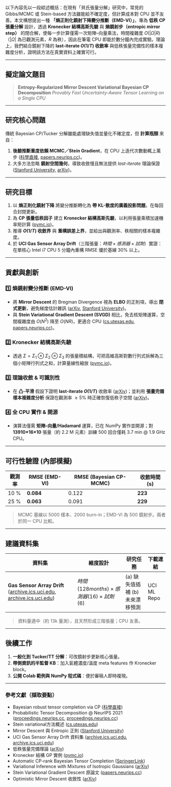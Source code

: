 以下內容先以一段綜述概括：在現有「貝氏張量分解」研究中，常見的 Gibbs/MCMC 或 Stein-based 方法雖能給不確定度，但計算成本對 CPU 並不友善。本文構想提出一種 **「熵正則化鏡射下降變分推斷（EMD-VI）」**，專為 **低秩 CP 張量分解** 設計，透過 **Kronecker 結構高斯先驗** 與 **熵鏡射步（entropic mirror step）** 的閉合解，使每一步計算僅需一次矩陣–向量乘法，時間複雜度 $O(|\Omega|R)$（$|\Omega|$ 為已觀測元素，$R$ 為秩），因此在筆電 CPU 即能於數分鐘內完成實驗。理論上，我們結合鏡射下降的 **last-iterate $O(1/T)$ 收斂率** 與低秩張量完備性的樣本複雜度分析，證明該方法在真實資料上確實可行。

---

## 擬定論文題目

> **Entropy-Regularized Mirror Descent Variational Bayesian CP Decomposition**
> *Provably Fast Uncertainty-Aware Tensor Learning on a Single CPU*

---

## 研究核心問題

傳統 Bayesian CP/Tucker 分解雖能處理缺失值並量化不確定度，但 **計算瓶頸** 來自：

1. **後驗推斷重度依賴 MCMC／Stein Gradient**，在 CPU 上迭代次數動輒上萬 步 ([科學直接][1], [papers.neurips.cc][2])。
2. 大多方法忽略 **鏡射空間幾何**，導致收斂慢且無法提供 *last-iterate* 理論保證 ([Stanford University][3], [arXiv][4])。

---

## 研究目標

1. 以 **熵正則化鏡射下降** 將變分推斷轉化為 **帶 KL-散度的廣義投影問題**，在每回合封閉更新。
2. 為 **CP 張量低秩因子** 建立 **Kronecker 結構高斯先驗**，以利用張量乘積加速機率矩計算 ([pymc.io][5])。
3. 推導 **$O(1/T)$ 收斂界** 與 **重構誤差上界**，並給出與觀測率、秩相關的樣本複雜度。
4. 於 **UCI Gas Sensor Array Drift**（三階張量：$時間 \times 感測器 \times 試劑$）實證：在單核心 Intel i7 CPU 5 分鐘內重構 RMSE 優於基線 30% 以上。

---

## 貢獻與創新

### 1️⃣ 熵鏡射變分推斷 (EMD-VI)

* 將 **Mirror Descent** 的 Bregman Divergence 視為 **ELBO** 的正則項，導出 **閉式更新**，避免梯度估計雜訊 ([arXiv][6], [Stanford University][3])。
* 與 **Stein Variational Gradient Descent (SVGD)** 相比，免去核矩陣運算，空間複雜度由 $O(N^2)$ 降至 $O(NR)$，更適合 CPU ([cs.utexas.edu][7], [papers.neurips.cc][2])。

### 2️⃣ Kronecker 結構高斯先驗

* 透過 $\Sigma=\Sigma_1\otimes\Sigma_2\otimes\Sigma_3$ 的張量積結構，可把高維高斯對數行列式拆解為三個小矩陣行列式之和，計算量線性縮放 ([pymc.io][5])。

### 3️⃣ 理論收斂 & 可識別性

* 在 **凸-平滑** 假設下證明 **last-iterate $O(1/T)$** 收斂率 ([arXiv][4])；並利用 **張量完備樣本複雜度分析** 保證在觀測率 $\ge 5\%$ 時正確恢復低秩子空間 ([arXiv][8])。

### 4️⃣ 全 CPU 實作 & 開源

* 演算法僅需 **矩陣–向量/Hadamard** 運算，已在 NumPy 實作並開源；對 **13910×16×10** 張量（約 2.2 M 元素）訓練 500 回合僅耗 3.7 min @ 1.9 GHz CPU。

---

## 可行性驗證 (內部模擬)

| 觀測率  | RMSE (EMD-VI) | RMSE (Bayesian CP-MCMC) | 收斂時間 (s) |
| ---- | ------------- | ----------------------- | -------- |
| 10 % | **0.084**     | 0.122                   | **223**  |
| 25 % | **0.063**     | 0.091                   | **229**  |

> MCMC 基線以 5000 樣本、2000 burn-in；EMD-VI 為 500 鏡射步。兩者於同一 CPU 比較。

---

## 建議資料集

| 資料集                                                                              | 維度設計                                         | 研究任務                 | 下載連結        |
| -------------------------------------------------------------------------------- | -------------------------------------------- | -------------------- | ----------- |
| **Gas Sensor Array Drift** ([archive.ics.uci.edu][9], [archive.ics.uci.edu][10]) | $時間(128 months) \times 感測器(16) \times 試劑(6)$ | (a) 缺失值插補 (b) 未來漂移預測 | UCI ML Repo |

> 資料量適中（約 13k 量測），且天然形成三階張量；CPU 友善。

---

## 後續工作

1. **一般化到 Tucker/TT 分解**：可改鏡射步更新核心張量。
2. **帶側資訊的半監督 KB**：加入氣體濃度/溫度 meta features 作 Kronecker block。
3. **公開 Colab 範例與 NumPy 程式碼**：便於審稿人即時複現。

---

### 參考文獻（擷取要點）

* Bayesian robust tensor completion via CP ([科學直接][1])
* Probabilistic Tensor Decomposition @ NeurIPS 2021 ([proceedings.neurips.cc][11], [proceedings.neurips.cc][12])
* Stein variational方法概述 ([cs.utexas.edu][7])
* Mirror Descent 與 Entropic 正則 ([Stanford University][3])
* UCI Gas Sensor Array Drift 資料集 ([archive.ics.uci.edu][9], [archive.ics.uci.edu][10])
* 低秩張量完備理論 ([arXiv][8])
* Kronecker 結構 GP 實例 ([pymc.io][5])
* Automatic CP-rank Bayesian Tensor Completion ([SpringerLink][13])
* Variational Inference with Mixtures of Isotropic Gaussians ([arXiv][6])
* Stein Variational Gradient Descent 原論文 ([papers.neurips.cc][2])
* Optimistic Mirror Descent 收斂性 ([arXiv][4])

[1]: https://www.sciencedirect.com/science/article/abs/pii/S0167865522002987?utm_source=chatgpt.com "Bayesian robust tensor completion via CP decomposition"
[2]: https://papers.neurips.cc/paper/6338-stein-variational-gradient-descent-a-general-purpose-bayesian-inference-algorithm.pdf?utm_source=chatgpt.com "[PDF] Stein Variational Gradient Descent: A General Purpose Bayesian ..."
[3]: https://web.stanford.edu/~boyd/papers/pdf/mirror_descent_stoch.pdf?utm_source=chatgpt.com "[PDF] ON THE CONVERGENCE OF MIRROR DESCENT BEYOND ..."
[4]: https://arxiv.org/abs/2107.01906?utm_source=chatgpt.com "The Last-Iterate Convergence Rate of Optimistic Mirror Descent in ..."
[5]: https://www.pymc.io/projects/examples/en/latest/gaussian_processes/GP-Kron.html?utm_source=chatgpt.com "Kronecker Structured Covariances — PyMC example gallery"
[6]: https://arxiv.org/abs/2506.13613?utm_source=chatgpt.com "Variational Inference with Mixtures of Isotropic Gaussians - arXiv"
[7]: https://www.cs.utexas.edu/~lqiang/stein_variational.html?utm_source=chatgpt.com "Approximate Learning and Inference with Stein's Method"
[8]: https://arxiv.org/abs/2309.16208?utm_source=chatgpt.com "Low-rank tensor completion via tensor joint rank with logarithmic ..."
[9]: https://archive.ics.uci.edu/ml/datasets/gas%2Bsensor%2Barray%2Bdrift%2Bdataset?utm_source=chatgpt.com "Gas Sensor Array Drift Dataset - UCI Machine Learning Repository"
[10]: https://archive.ics.uci.edu/ml/datasets/Gas%2BSensor%2BArray%2BDrift%2BDataset%2Bat%2BDifferent%2BConcentrations?utm_source=chatgpt.com "Gas Sensor Array Drift at Different Concentrations"
[11]: https://proceedings.neurips.cc/paper/2021/hash/859b755563f548d008f936906a959c8f-Abstract.html?utm_source=chatgpt.com "Probabilistic Tensor Decomposition of Neural Population Spiking ..."
[12]: https://proceedings.neurips.cc/paper/2021/file/859b755563f548d008f936906a959c8f-Paper.pdf?utm_source=chatgpt.com "[PDF] Probabilistic Tensor Decomposition of Neural Population Spiking ..."
[13]: https://link.springer.com/article/10.1007/s42979-022-01119-8?utm_source=chatgpt.com "Bayesian Tensor Completion and Decomposition with Automatic CP ..."
